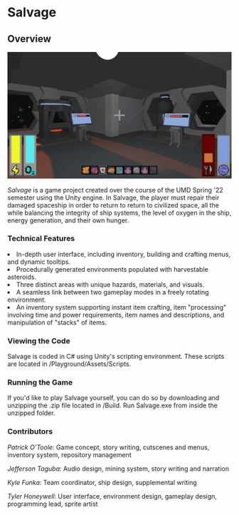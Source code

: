 # Salvage

<h2>Overview</h2>

![A view from inside the ship](/screenshots/salvage-preview.png?raw=true)

<i>Salvage</i> is a game project created over the course of the UMD Spring '22 semester using the Unity engine. In Salvage, the player must repair their damaged spaceship in order to return to return to civilized space, all the while balancing the integrity of ship systems, the level of oxygen in the ship, energy generation, and their own hunger.

<h3>Technical Features</h3>
<li>In-depth user interface, including inventory, building and crafting menus, and dynamic tooltips.</li>
<li>Procedurally generated environments populated with harvestable asteroids.</li>
<li>Three distinct areas with unique hazards, materials, and visuals.</li>
<li>A seamless link between two gameplay modes in a freely rotating environment.</li>
<li>An inventory system supporting instant item crafting, item "processing" involving time and power requirements, item names and descriptions, and manipulation of "stacks" of items.</li>

<h3>Viewing the Code</h3>
Salvage is coded in C# using Unity's scripting environment. These scripts are located in /Playground/Assets/Scripts.

<h3>Running the Game</h3>
If you'd like to play Salvage yourself, you can do so by downloading and unzipping the .zip file located in /Build. Run Salvage.exe from inside the unzipped folder.


<h3>Contributors</h3>

<i>Patrick O'Toole</i>: Game concept, story writing, cutscenes and menus, inventory system, repository management

<i>Jefferson Taguba</i>: Audio design, mining system, story writing and narration

<i>Kyle Funka</i>: Team coordinator, ship design, supplemental writing

<i>Tyler Honeywell</i>: User interface, environment design, gameplay design, programming lead, sprite artist